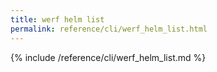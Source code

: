 ```yaml
---
title: werf helm list
permalink: reference/cli/werf_helm_list.html
---
```


{% include /reference/cli/werf_helm_list.md %}

